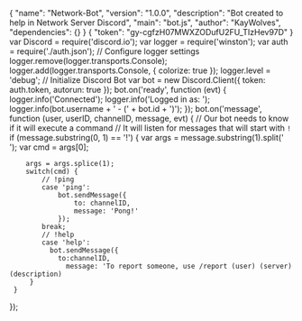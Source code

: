 {
  "name": "Network-Bot",
  "version": "1.0.0",
  "description": "Bot created to help in Network Server Discord",
  "main": "bot.js",
  "author": "KayWolves",
  "dependencies": {}
}
{
   "token": "gy-cgfzH07MWXZODufU2FU_TIzHev97D"
}
var Discord = require('discord.io');
var logger = require('winston');
var auth = require('./auth.json');
// Configure logger settings
logger.remove(logger.transports.Console);
logger.add(logger.transports.Console, {
    colorize: true
});
logger.level = 'debug';
// Initialize Discord Bot
var bot = new Discord.Client({
   token: auth.token,
   autorun: true
});
bot.on('ready', function (evt) {
    logger.info('Connected');
    logger.info('Logged in as: ');
    logger.info(bot.username + ' - (' + bot.id + ')');
});
bot.on('message', function (user, userID, channelID, message, evt) {
    // Our bot needs to know if it will execute a command
    // It will listen for messages that will start with `!`
    if (message.substring(0, 1) == '!') {
        var args = message.substring(1).split(' ');
        var cmd = args[0];
       
        args = args.splice(1);
        switch(cmd) {
            // !ping
            case 'ping':
                bot.sendMessage({
                    to: channelID,
                    message: 'Pong!'
                });
            break;
            // !help
            case 'help':
              bot.sendMessage({
                to:channelID,
                  message: 'To report someone, use /report (user) (server) (description)
         }
     }
});

